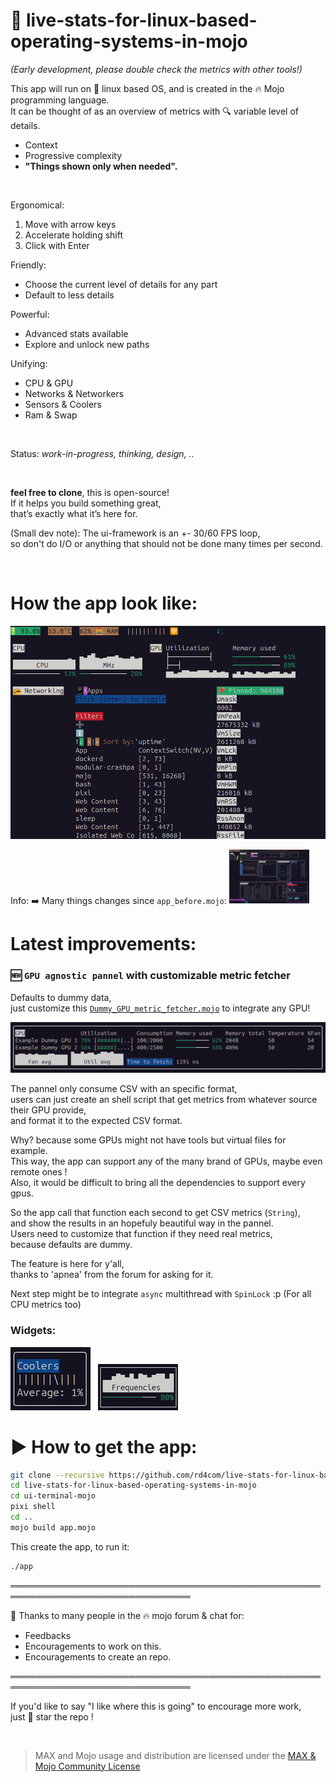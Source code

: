 # 🐧 live-stats-for-linux-based-operating-systems-in-mojo
*(Early development, please double check the metrics with other tools!)*  

This app will run on 🐧 linux based OS, and is created in the 🔥 Mojo programming language.  
It can be thought of as an overview of metrics with 🔍 variable level of details.  

- Context  
- Progressive complexity
- **"Things shown only when needed".**  

&nbsp;

Ergonomical:  
1. Move with arrow keys  
2. Accelerate holding shift  
3. Click with Enter  

Friendly:  
- Choose the current level of details for any part  
- Default to less details  

Powerful:
- Advanced stats available  
- Explore and unlock new paths  

Unifying:  
- CPU & GPU  
- Networks & Networkers  
- Sensors & Coolers  
- Ram & Swap  

&nbsp;

Status: *work-in-progress, thinking, design, ..*  

&nbsp;

**feel free to clone**, this is open-source!  
If it helps you build something great,  
that’s exactly what it’s here for.  


(Small dev note):
The ui-framework is an +- 30/60 FPS loop,  
so don't do I/O or anything that should not be done many times per second.  

&nbsp;

# How the app look like:

<img src="./overview_now.png" />  

Info: ➡️ Many things changes since `app_before.mojo`:
<img src="./overview.png" width="128px"/>  

# Latest improvements:

### 🆕 `GPU agnostic pannel` with customizable metric fetcher
Defaults to dummy data,  
just customize this [`Dummy_GPU_metric_fetcher.mojo`](./Dummy_GPU_metric_fetcher.mojo) to integrate any GPU!  

<img src="./gpu_pannel.gif" />  

The pannel only consume CSV with an specific format,  
users can just create an shell script that get metrics from whatever source their GPU provide,  
and format it to the expected CSV format.  

Why? because some GPUs might not have tools but virtual files for example.  
This way, the app can support any of the many brand of GPUs, maybe even remote ones !  
Also, it would be difficult to bring all the dependencies to support every gpus.  

So the app call that function each second to get CSV metrics (`String`),  
and show the results in an hopefuly beautiful way in the pannel.  
Users need to customize that function if they need real metrics,  
because defaults are dummy.

The feature is here for y'all,  
thanks to 'apnea' from the forum for asking for it.  

Next step might be to integrate `async` multithread with `SpinLock` :p
(For all CPU metrics too)  

  
### Widgets:

<img src="./new_cool.gif" />
&nbsp;
<img src="./new_freq.gif" />  

# ▶️ How to get the app:

```bash
git clone --recursive https://github.com/rd4com/live-stats-for-linux-based-operating-systems-in-mojo
cd live-stats-for-linux-based-operating-systems-in-mojo
cd ui-terminal-mojo
pixi shell
cd ..
mojo build app.mojo
```
This create the app, to run it:
```bash
./app
```


═══════════════════════════════════════════════════════════════════════════════  

🫶 Thanks to many people in the 🔥 mojo forum & chat for:  
- Feedbacks  
- Encouragements to work on this.  
- Encouragements to create an repo.  

═══════════════════════════════════════════════════════════════════════════════  

If you'd like to say "I like where this is going" to encourage more work,  
just 🌟 star the repo !  

&nbsp;

> MAX and Mojo usage and distribution are licensed under the [MAX & Mojo Community License](https://www.modular.com/legal/max-mojo-license)
